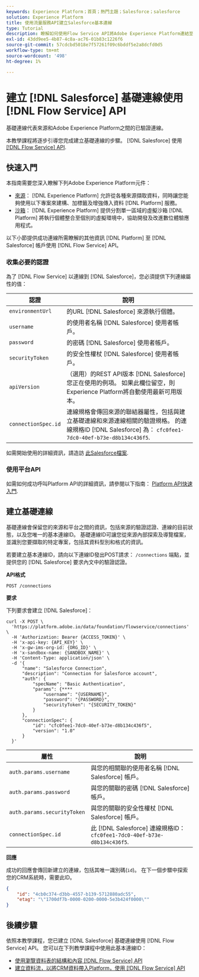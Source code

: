 ```yaml
---
keywords: Experience Platform；首頁；熱門主題；Salesforce；salesforce
solution: Experience Platform
title: 使用流量服務API建立Salesforce基本連線
type: Tutorial
description: 瞭解如何使用Flow Service API將Adobe Experience Platform連結至Salesforce帳戶。
exl-id: 43dd9ee5-4b87-4c8a-ac76-01b83c1226f6
source-git-commit: 57cdcbd5018e7f57261f09c6bddf5e2a8dcfd0d5
workflow-type: tm+mt
source-wordcount: '498'
ht-degree: 1%

---
```


# 建立 [!DNL Salesforce] 基礎連線使用 [!DNL Flow Service] API

基礎連線代表來源和Adobe Experience Platform之間的已驗證連線。

本教學課程將逐步引導您完成建立基礎連線的步驟。 [!DNL Salesforce] 使用 [[!DNL Flow Service] API](https://www.adobe.io/experience-platform-apis/references/flow-service/).

## 快速入門

本指南需要您深入瞭解下列Adobe Experience Platform元件：

* [來源](../../../../home.md)： [!DNL Experience Platform] 允許從各種來源擷取資料，同時讓您能夠使用以下專案來建構、加標籤及增強傳入資料 [!DNL Platform] 服務。
* [沙箱](../../../../../sandboxes/home.md)： [!DNL Experience Platform] 提供分割單一區域的虛擬沙箱 [!DNL Platform] 將執行個體整合至個別的虛擬環境中，協助開發及改進數位體驗應用程式。

以下小節提供成功連線所需瞭解的其他資訊 [!DNL Platform] 至 [!DNL Salesforce] 帳戶使用 [!DNL Flow Service] API。

### 收集必要的認證

為了 [!DNL Flow Service] 以連線到 [!DNL Salesforce]，您必須提供下列連線屬性的值：

| 認證 | 說明 |
| ---------- | ----------- |
| `environmentUrl` | 的URL [!DNL Salesforce] 來源執行個體。 |
| `username` | 的使用者名稱 [!DNL Salesforce] 使用者帳戶。 |
| `password` | 的密碼 [!DNL Salesforce] 使用者帳戶。 |
| `securityToken` | 的安全性權杖 [!DNL Salesforce] 使用者帳戶。 |
| `apiVersion` | （選用）的REST API版本 [!DNL Salesforce] 您正在使用的例項。 如果此欄位留空，則Experience Platform將自動使用最新可用版本。 |
| `connectionSpec.id` | 連線規格會傳回來源的聯結器屬性，包括與建立基礎連線和來源連線相關的驗證規格。 的連線規格ID [!DNL Salesforce] 為： `cfc0fee1-7dc0-40ef-b73e-d8b134c436f5`. |

如需開始使用的詳細資訊，請造訪 [此Salesforce檔案](https://developer.salesforce.com/docs/atlas.en-us.api_rest.meta/api_rest/intro_understanding_authentication.htm).

### 使用平台API

如需如何成功呼叫Platform API的詳細資訊，請參閱以下指南： [Platform API快速入門](../../../../../landing/api-guide.md).

## 建立基礎連線

基礎連線會保留您的來源和平台之間的資訊，包括來源的驗證認證、連線的目前狀態，以及您唯一的基本連線ID。 基礎連線ID可讓您從來源內部探索及導覽檔案，並識別您要擷取的特定專案，包括其資料型別和格式的資訊。

若要建立基本連線ID，請向以下連線ID發出POST請求： `/connections` 端點，並提供您的 [!DNL Salesforce] 要求內文中的驗證認證。

**API格式**

```http
POST /connections
```

**要求**

下列要求會建立 [!DNL Salesforce]：

```shell
curl -X POST \
  'https://platform.adobe.io/data/foundation/flowservice/connections' \
  -H 'Authorization: Bearer {ACCESS_TOKEN}' \
  -H 'x-api-key: {API_KEY}' \
  -H 'x-gw-ims-org-id: {ORG_ID}' \
  -H 'x-sandbox-name: {SANDBOX_NAME}' \
  -H 'Content-Type: application/json' \
  -d '{
      "name": "Salesforce Connection",
      "description": "Connection for Salesforce account",
      "auth": {
          "specName": "Basic Authentication",
          "params": {****
              "username": "{USERNAME}",
              "password": "{PASSWORD}",
              "securityToken": "{SECURITY_TOKEN}"
          }
      },
      "connectionSpec": {
          "id": "cfc0fee1-7dc0-40ef-b73e-d8b134c436f5",
          "version": "1.0"
      }
  }'
```

| 屬性 | 說明 |
| -------- | ----------- |
| `auth.params.username` | 與您的相關聯的使用者名稱 [!DNL Salesforce] 帳戶。 |
| `auth.params.password` | 與您的關聯的密碼 [!DNL Salesforce] 帳戶。 |
| `auth.params.securityToken` | 與您的關聯的安全性權杖 [!DNL Salesforce] 帳戶。 |
| `connectionSpec.id` | 此 [!DNL Salesforce] 連線規格ID： `cfc0fee1-7dc0-40ef-b73e-d8b134c436f5`. |

**回應**

成功的回應會傳回新建立的連線，包括其唯一識別碼(`id`)。 在下一個步驟中探索您的CRM系統時，需要此ID。

```json
{
    "id": "4cb0c374-d3bb-4557-b139-5712880adc55",
    "etag": "\"1700df7b-0000-0200-0000-5e3b424f0000\""
}
```

## 後續步驟

依照本教學課程，您已建立 [!DNL Salesforce] 基礎連線使用 [!DNL Flow Service] API。 您可以在下列教學課程中使用此基本連線ID：

* [使用瀏覽資料表的結構和內容 [!DNL Flow Service] API](../../explore/tabular.md)
* [建立資料流，以將CRM資料帶入Platform，使用 [!DNL Flow Service] API](../../collect/crm.md)
